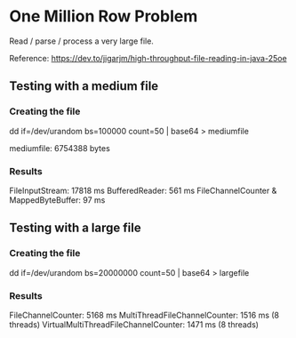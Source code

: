 # One Million Row Problem

Read / parse / process a very large file.

Reference: https://dev.to/jigarjm/high-throughput-file-reading-in-java-25oe

## Testing with a medium file

### Creating the file

dd if=/dev/urandom bs=100000 count=50 | base64 > mediumfile

mediumfile: 6754388 bytes

### Results

FileInputStream: 17818 ms
BufferedReader: 561 ms
FileChannelCounter & MappedByteBuffer: 97 ms

## Testing with a large file

### Creating the file

dd if=/dev/urandom bs=20000000 count=50 | base64 > largefile

### Results

FileChannelCounter: 5168 ms
MultiThreadFileChannelCounter:  1516 ms (8 threads)
VirtualMultiThreadFileChannelCounter:  1471 ms (8 threads)